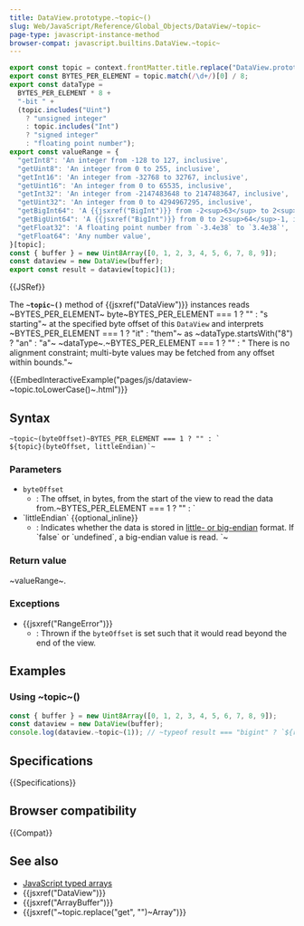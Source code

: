 ```yaml
---
title: DataView.prototype.~topic~()
slug: Web/JavaScript/Reference/Global_Objects/DataView/~topic~
page-type: javascript-instance-method
browser-compat: javascript.builtins.DataView.~topic~
---
```


```js setup
export const topic = context.frontMatter.title.replace("DataView.prototype.", "").replace("()", "");
export const BYTES_PER_ELEMENT = topic.match(/\d+/)[0] / 8;
export const dataType =
  BYTES_PER_ELEMENT * 8 +
  "-bit " +
  (topic.includes("Uint")
    ? "unsigned integer"
    : topic.includes("Int")
    ? "signed integer"
    : "floating point number");
export const valueRange = {
  "getInt8": 'An integer from -128 to 127, inclusive',
  "getUint8": 'An integer from 0 to 255, inclusive',
  "getInt16": 'An integer from -32768 to 32767, inclusive',
  "getUint16": 'An integer from 0 to 65535, inclusive',
  "getInt32": 'An integer from -2147483648 to 2147483647, inclusive',
  "getUint32": 'An integer from 0 to 4294967295, inclusive',
  "getBigInt64": 'A {{jsxref("BigInt")}} from -2<sup>63</sup> to 2<sup>63</sup>-1, inclusive',
  "getBigUint64": 'A {{jsxref("BigInt")}} from 0 to 2<sup>64</sup>-1, inclusive',
  "getFloat32": 'A floating point number from `-3.4e38` to `3.4e38`',
  "getFloat64": 'Any number value',
}[topic];
const { buffer } = new Uint8Array([0, 1, 2, 3, 4, 5, 6, 7, 8, 9]);
const dataview = new DataView(buffer);
export const result = dataview[topic](1);
```

{{JSRef}}

The **`~topic~()`** method of {{jsxref("DataView")}} instances reads ~BYTES_PER_ELEMENT~ byte~BYTES_PER_ELEMENT === 1 ? "" : "s starting"~ at the specified byte offset of this `DataView` and interprets ~BYTES_PER_ELEMENT === 1 ? "it" : "them"~ as ~dataType.startsWith("8") ? "an" : "a"~ ~dataType~.~BYTES_PER_ELEMENT === 1 ? "" : " There is no alignment constraint; multi-byte values may be fetched from any offset within bounds."~

{{EmbedInteractiveExample("pages/js/dataview-~topic.toLowerCase()~.html")}}

## Syntax

```js-nolint
~topic~(byteOffset)~BYTES_PER_ELEMENT === 1 ? "" : `
${topic}(byteOffset, littleEndian)`~
```

### Parameters

- `byteOffset`
  - : The offset, in bytes, from the start of the view to read the data from.~BYTES_PER_ELEMENT === 1 ? "" : `
- \`littleEndian\` {{optional_inline}}
  - : Indicates whether the data is stored in [little- or big-endian](/en-US/docs/Glossary/Endianness) format. If \`false\` or \`undefined\`, a big-endian value is read.
`~

### Return value

~valueRange~.

### Exceptions

- {{jsxref("RangeError")}}
  - : Thrown if the `byteOffset` is set such that it would read beyond the end of the view.

## Examples

### Using ~topic~()

```js
const { buffer } = new Uint8Array([0, 1, 2, 3, 4, 5, 6, 7, 8, 9]);
const dataview = new DataView(buffer);
console.log(dataview.~topic~(1)); // ~typeof result === "bigint" ? `${result}n` : result~
```

## Specifications

{{Specifications}}

## Browser compatibility

{{Compat}}

## See also

- [JavaScript typed arrays](/en-US/docs/Web/JavaScript/Guide/Typed_arrays)
- {{jsxref("DataView")}}
- {{jsxref("ArrayBuffer")}}
- {{jsxref("~topic.replace("get", "")~Array")}}
